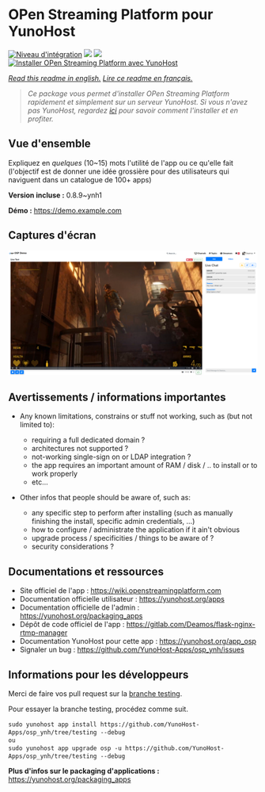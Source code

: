 # OPen Streaming Platform pour YunoHost

[![Niveau d'intégration](https://dash.yunohost.org/integration/osp.svg)](https://dash.yunohost.org/appci/app/osp) ![](https://ci-apps.yunohost.org/ci/badges/osp.status.svg) ![](https://ci-apps.yunohost.org/ci/badges/osp.maintain.svg)  
[![Installer OPen Streaming Platform avec YunoHost](https://install-app.yunohost.org/install-with-yunohost.svg)](https://install-app.yunohost.org/?app=osp)

*[Read this readme in english.](./README.md)*
*[Lire ce readme en français.](./README_fr.md)*

> *Ce package vous permet d'installer OPen Streaming Platform rapidement et simplement sur un serveur YunoHost.
Si vous n'avez pas YunoHost, regardez [ici](https://yunohost.org/#/install) pour savoir comment l'installer et en profiter.*

## Vue d'ensemble

Expliquez en *quelques* (10~15) mots l'utilité de l'app ou ce qu'elle fait (l'objectif est de donner une idée grossière pour des utilisateurs qui naviguent dans un catalogue de 100+ apps)

**Version incluse :** 0.8.9~ynh1

**Démo :** https://demo.example.com

## Captures d'écran

![](./doc/screenshots/screenshot.png)

## Avertissements / informations importantes

* Any known limitations, constrains or stuff not working, such as (but not limited to):
    * requiring a full dedicated domain ?
    * architectures not supported ?
    * not-working single-sign on or LDAP integration ?
    * the app requires an important amount of RAM / disk / .. to install or to work properly
    * etc...

* Other infos that people should be aware of, such as:
    * any specific step to perform after installing (such as manually finishing the install, specific admin credentials, ...)
    * how to configure / administrate the application if it ain't obvious
    * upgrade process / specificities / things to be aware of ?
    * security considerations ?

## Documentations et ressources

* Site officiel de l'app : https://wiki.openstreamingplatform.com
* Documentation officielle utilisateur : https://yunohost.org/apps
* Documentation officielle de l'admin : https://yunohost.org/packaging_apps
* Dépôt de code officiel de l'app : https://gitlab.com/Deamos/flask-nginx-rtmp-manager
* Documentation YunoHost pour cette app : https://yunohost.org/app_osp
* Signaler un bug : https://github.com/YunoHost-Apps/osp_ynh/issues

## Informations pour les développeurs

Merci de faire vos pull request sur la [branche testing](https://github.com/YunoHost-Apps/osp_ynh/tree/testing).

Pour essayer la branche testing, procédez comme suit.
```
sudo yunohost app install https://github.com/YunoHost-Apps/osp_ynh/tree/testing --debug
ou
sudo yunohost app upgrade osp -u https://github.com/YunoHost-Apps/osp_ynh/tree/testing --debug
```

**Plus d'infos sur le packaging d'applications :** https://yunohost.org/packaging_apps